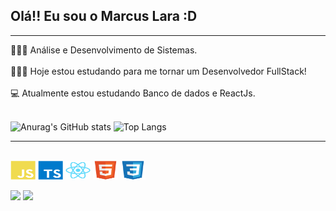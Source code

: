 ## Olá!! Eu sou o Marcus Lara :D
<hr>
 👨🏻‍🎓 Análise e Desenvolvimento de Sistemas.
<br><br>
 👨🏻‍💻 Hoje estou estudando para me tornar um Desenvolvedor FullStack!
 <br><br>
 💻 Atualmente estou estudando Banco de dados e ReactJs.
 <br><br>
 
![Anurag's GitHub stats](https://github-readme-stats.vercel.app/api?username=marcuslaraa&show_icons=true&theme=onedark)
![Top Langs](https://github-readme-stats.vercel.app/api/top-langs/?username=marcuslaraa&layout=compact)
<hr>

<div style="display: inline_block"><br>
  <img align="center" alt="marcus-js" height="30" width="40" src="https://raw.githubusercontent.com/devicons/devicon/master/icons/javascript/javascript-plain.svg">
  <img align="center" alt="marcus-Ts" height="30" width="40" src="https://raw.githubusercontent.com/devicons/devicon/master/icons/typescript/typescript-plain.svg">
  <img align="center" alt="marcus-React" height="30" width="40" src="https://raw.githubusercontent.com/devicons/devicon/master/icons/react/react-original.svg">
  <img align="center" alt="marcus-HTML" height="30" width="40" src="https://raw.githubusercontent.com/devicons/devicon/master/icons/html5/html5-original.svg">
  <img align="center" alt="marcus-CSS" height="30" width="40" src="https://raw.githubusercontent.com/devicons/devicon/master/icons/css3/css3-original.svg">


</div>
<br>
<div> 
  <a href = "mailto:marcus.lara@hotmail.com"><img src="https://img.shields.io/badge/-Gmail-%23333?style=for-the-badge&logo=gmail&logoColor=white" target="_blank"></a>
  <a href="https://www.linkedin.com/in/marcus-vin%C3%ADcius-lara-3151b6201/" target="_blank"><img src="https://img.shields.io/badge/-LinkedIn-%230077B5?style=for-the-badge&logo=linkedin&logoColor=white" target="_blank"></a> 
  
</div>
